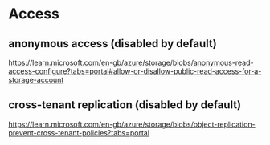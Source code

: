 # Access

## anonymous access (disabled by default)
https://learn.microsoft.com/en-gb/azure/storage/blobs/anonymous-read-access-configure?tabs=portal#allow-or-disallow-public-read-access-for-a-storage-account

## cross-tenant replication (disabled by default)
https://learn.microsoft.com/en-gb/azure/storage/blobs/object-replication-prevent-cross-tenant-policies?tabs=portal
